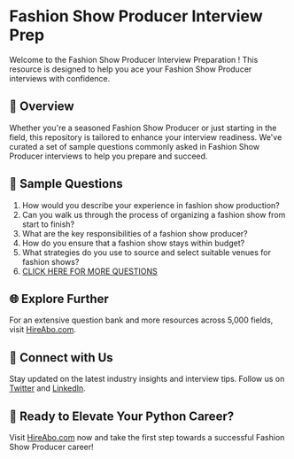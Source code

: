 # Fashion Show Producer Interview Prep

Welcome to the Fashion Show Producer Interview Preparation ! This resource is designed to help you ace your Fashion Show Producer interviews with confidence.

## 🚀 Overview

Whether you're a seasoned Fashion Show Producer or just starting in the field, this repository is tailored to enhance your interview readiness. We've curated a set of sample questions commonly asked in Fashion Show Producer interviews to help you prepare and succeed.

## 📝 Sample Questions

1. How would you describe your experience in fashion show production?
2. Can you walk us through the process of organizing a fashion show from start to finish?
3. What are the key responsibilities of a fashion show producer?
4. How do you ensure that a fashion show stays within budget?
5. What strategies do you use to source and select suitable venues for fashion shows?
6. [CLICK HERE FOR MORE QUESTIONS](https://hireabo.com/job/6_1_13/Fashion%20Show%20Producer)

## 🌐 Explore Further

For an extensive question bank and more resources across 5,000 fields, visit [HireAbo.com](https://www.hireabo.com).

## 📱 Connect with Us

Stay updated on the latest industry insights and interview tips. Follow us on [Twitter](https://twitter.com/hireabo) and [LinkedIn](https://www.linkedin.com/in/hire-abo-3609972a8/).

## 🚀 Ready to Elevate Your Python Career?

Visit [HireAbo.com](https://www.hireabo.com) now and take the first step towards a successful Fashion Show Producer career!